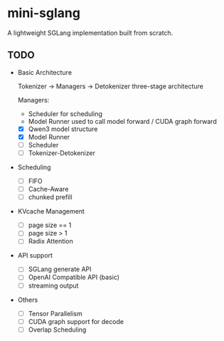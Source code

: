 # mini-sglang

A lightweight SGLang implementation built from scratch.

## TODO

- Basic Architecture

  Tokenizer -> Managers -> Detokenizer three-stage architecture

  Managers:
  - Scheduler for scheduling
  - Model Runner used to call model forward / CUDA graph forward

  - [x] Qwen3 model structure
  - [x] Model Runner
  - [ ] Scheduler
  - [ ] Tokenizer-Detokenizer

- Scheduling
  - [ ] FIFO
  - [ ] Cache-Aware
  - [ ] chunked prefill

- KVcache Management
  - [ ] page size == 1
  - [ ] page size > 1
  - [ ] Radix Attention

- API support
  - [ ] SGLang generate API
  - [ ] OpenAI Compatible API (basic)
  - [ ] streaming output

- Others
  - [ ] Tensor Parallelism
  - [ ] CUDA graph support for decode
  - [ ] Overlap Scheduling
